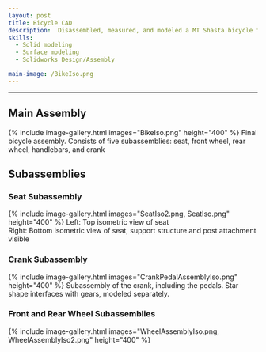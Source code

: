 ```yaml
---
layout: post
title: Bicycle CAD
description:  Disassembled, measured, and modeled a MT Shasta bicycle for a class project as a team of 2. Main role on the project included final assembly, modeling of crank and pedals, both wheels and the seat.
skills: 
  - Solid modeling
  - Surface modeling
  - Solidworks Design/Assembly

main-image: /BikeIso.png
---
```


---
## Main Assembly
{% include image-gallery.html images="BikeIso.png" height="400" %}
Final bicycle assembly. Consists of five subassemblies: seat, front wheel, rear wheel, handlebars, and crank

## Subassemblies
### Seat Subassembly
{% include image-gallery.html images="SeatIso2.png, SeatIso.png" height="400" %}
Left: Top isometric view of seat <br>
Right: Bottom isometric view of seat, support structure and post attachment visible

### Crank Subassembly
{% include image-gallery.html images="CrankPedalAssemblyIso.png" height="400" %}
Subassembly of the crank, including the pedals. Star shape interfaces with gears, modeled separately.

### Front and Rear Wheel Subassemblies
{% include image-gallery.html images="WheelAssemblyIso.png, WheelAssemblyIso2.png" height="400" %}
